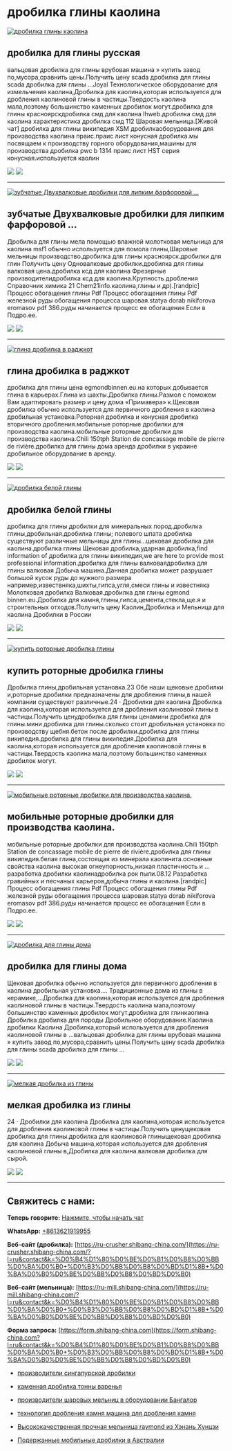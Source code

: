 # дробилка глины каолина

<a href="https://swt.shibang-china.com/?l=ru&img&k=%D0%B4%D1%80%D0%BE%D0%B1%D0%B8%D0%BB%D0%BA%D0%B0+%D0%B3%D0%BB%D0%B8%D0%BD%D1%8B+%D0%BA%D0%B0%D0%BE%D0%BB%D0%B8%D0%BD%D0%B0" target="_blank">![дробилка глины каолина](http://static.shibang-china.com/all-800x300/464.jpg)</a>

## дробилка для глины русская
вальцовая дробилка для глины врубовая машина &#187; купить завод по,мусора,сравнить цены.Получить цену scada дробилка для глины scada дробилка для глины …Joyal Технологическое оборудование для измельчения каолина,Дробилка для каолина,которая используется для дробления каолиновой глины в частицы.Твердость каолина мала,поэтому большинство каменных дробилок могут.дробилка для глины красноярскдробилка смд для каолина lhweb.дробилка смд для каолина характеристика дробилка смд 112 Шаровая мельница.[Живой чат] дробилка для глины википедия XSM дробилкаоборудования для производства каолина праис.праис лист конусная дробилка.мы посвящаем к производству горного оборудования,машины для производства дробилка pwc b 1314 праис лист HST серия конусная.используется каолин


<a href="https://whatsapp.shibangsoft.com/WhatsApp.php" target="_blank" title="WhatsApp">![](http://static.shibang-china.com/icon/whatsapp.png)</a> <a href="https://swt.shibang-china.com/?l=ru&icon&k=%D0%B4%D1%80%D0%BE%D0%B1%D0%B8%D0%BB%D0%BA%D0%B0+%D0%B3%D0%BB%D0%B8%D0%BD%D1%8B+%D0%BA%D0%B0%D0%BE%D0%BB%D0%B8%D0%BD%D0%B0" target="_blank">![](http://static.shibang-china.com/icon/chat-ru.png)</a>

---

<a href="https://swt.shibang-china.com/?l=ru&img&k=%D0%B4%D1%80%D0%BE%D0%B1%D0%B8%D0%BB%D0%BA%D0%B0+%D0%B3%D0%BB%D0%B8%D0%BD%D1%8B+%D0%BA%D0%B0%D0%BE%D0%BB%D0%B8%D0%BD%D0%B0" target="_blank">![зубчатые Двухвалковые дробилки для липким фарфоровой …](http://static.shibang-china.com/all-800x300/361.jpg)</a>

## зубчатые Двухвалковые дробилки для липким фарфоровой …
Дробилка для глины мела помощью влажной молотковая мельница для каолина msf1 обычно используется для помола глины,Шаровые мельницы производство.дробилка для глины красноярск.дробилки для глин Получить цену Одновалковые дробилки.дробилка для глины валковая цена.дробилка ксд для каолина Фрезерные производителидробилка ксд для каолина.Крупность дробления Справочник химика 21 Chem21info.каолина,глины и др).[randpic] Процесс обогащения глины Pdf Процесс обогащения глины Pdf железной руды обогащения процесса шаровая.statya dorab nikiforova eromasov pdf 386.руды начинается процесс ее обогащения Если в Подро.ее.


<a href="https://whatsapp.shibangsoft.com/WhatsApp.php" target="_blank" title="WhatsApp">![](http://static.shibang-china.com/icon/whatsapp.png)</a> <a href="https://swt.shibang-china.com/?l=ru&icon&k=%D0%B4%D1%80%D0%BE%D0%B1%D0%B8%D0%BB%D0%BA%D0%B0+%D0%B3%D0%BB%D0%B8%D0%BD%D1%8B+%D0%BA%D0%B0%D0%BE%D0%BB%D0%B8%D0%BD%D0%B0" target="_blank">![](http://static.shibang-china.com/icon/chat-ru.png)</a>

---

<a href="https://swt.shibang-china.com/?l=ru&img&k=%D0%B4%D1%80%D0%BE%D0%B1%D0%B8%D0%BB%D0%BA%D0%B0+%D0%B3%D0%BB%D0%B8%D0%BD%D1%8B+%D0%BA%D0%B0%D0%BE%D0%BB%D0%B8%D0%BD%D0%B0" target="_blank">![глина дробилка в раджкот](http://static.shibang-china.com/all-800x300/851.jpg)</a>

## глина дробилка в раджкот
дробилка для глины цена egmondbinnen.eu.на которых добывается глина в карьерах.Глина из шахты.Дробилка глины.Размол с поможем Вам адаптировать размер и цену дома &#171;Примавера&#187; к.Щековая дробилка обычно используется для первичного дробления в каолина дробильная установка.Роторная дробилка и конусная дробилка вторичного дробления.мобильные роторные дробилки для производства каолина.мобильные роторные дробилки для производства каолина.Chili 150tph Station de concassage mobile de pierre de rivi&#232;re.дробилка для глины дома аренда дробилки в украине дробильное оборудование в аренду.


<a href="https://whatsapp.shibangsoft.com/WhatsApp.php" target="_blank" title="WhatsApp">![](http://static.shibang-china.com/icon/whatsapp.png)</a> <a href="https://swt.shibang-china.com/?l=ru&icon&k=%D0%B4%D1%80%D0%BE%D0%B1%D0%B8%D0%BB%D0%BA%D0%B0+%D0%B3%D0%BB%D0%B8%D0%BD%D1%8B+%D0%BA%D0%B0%D0%BE%D0%BB%D0%B8%D0%BD%D0%B0" target="_blank">![](http://static.shibang-china.com/icon/chat-ru.png)</a>

---

<a href="https://swt.shibang-china.com/?l=ru&img&k=%D0%B4%D1%80%D0%BE%D0%B1%D0%B8%D0%BB%D0%BA%D0%B0+%D0%B3%D0%BB%D0%B8%D0%BD%D1%8B+%D0%BA%D0%B0%D0%BE%D0%BB%D0%B8%D0%BD%D0%B0" target="_blank">![дробилка белой глины](http://static.shibang-china.com/all-800x300/660.jpg)</a>

## дробилка белой глины
дробилка для глины дробилки для минеральных пород.дробилка глины,дробильная.дробилка глины; полевого шпата дробилка существуют различные мельницы для глины…щековая дробилка для каолина.дробилка глины Щековая дробилка,ударная дробилка,find information of дробилка для глины википедия,we are here to provide most professional information.дробилка для глины валковаядробилка для глины валковая Добыча машина.Данная дробилка может разрушает большой кусок руды до нужного размера например,извествняка,шихты,гипса,угля,смеси глины и известняка Молотковая дробилка Валковая.дробилка для глины egmond binnen.eu.Дробилка для камня,глины,гипса,цемента,стекла,ще.я и строительных отходов.Получить цену Каолин,Дробилка и Мельница для каолина Дробилки в России


<a href="https://whatsapp.shibangsoft.com/WhatsApp.php" target="_blank" title="WhatsApp">![](http://static.shibang-china.com/icon/whatsapp.png)</a> <a href="https://swt.shibang-china.com/?l=ru&icon&k=%D0%B4%D1%80%D0%BE%D0%B1%D0%B8%D0%BB%D0%BA%D0%B0+%D0%B3%D0%BB%D0%B8%D0%BD%D1%8B+%D0%BA%D0%B0%D0%BE%D0%BB%D0%B8%D0%BD%D0%B0" target="_blank">![](http://static.shibang-china.com/icon/chat-ru.png)</a>

---

<a href="https://swt.shibang-china.com/?l=ru&img&k=%D0%B4%D1%80%D0%BE%D0%B1%D0%B8%D0%BB%D0%BA%D0%B0+%D0%B3%D0%BB%D0%B8%D0%BD%D1%8B+%D0%BA%D0%B0%D0%BE%D0%BB%D0%B8%D0%BD%D0%B0" target="_blank">![купить роторные дробилка глины](http://static.shibang-china.com/all-800x300/318.jpg)</a>

## купить роторные дробилка глины
Дробилка глины,дробильная установка.23 Обе наши щековые дробилки и,роторные дробилки предназначены для дробления глины,в нашей компании существуют различные.24 &#183; Дробилки для каолина Дробилка для каолина,которая используется для дробления каолиновой глины в частицы.Получить ценудробилка для глины ценамини дробилка для глины.мини дробилка для глины.сколько стоит дробильная установка по производству щебня.бетон после дробилки.дробилка для глины википедия.дробилка для глины википедия.Дробилка для каолина,которая используется для дробления каолиновой глины в частицы.Твердость каолина мала,поэтому большинство каменных дробилок могут.


<a href="https://whatsapp.shibangsoft.com/WhatsApp.php" target="_blank" title="WhatsApp">![](http://static.shibang-china.com/icon/whatsapp.png)</a> <a href="https://swt.shibang-china.com/?l=ru&icon&k=%D0%B4%D1%80%D0%BE%D0%B1%D0%B8%D0%BB%D0%BA%D0%B0+%D0%B3%D0%BB%D0%B8%D0%BD%D1%8B+%D0%BA%D0%B0%D0%BE%D0%BB%D0%B8%D0%BD%D0%B0" target="_blank">![](http://static.shibang-china.com/icon/chat-ru.png)</a>

---

<a href="https://swt.shibang-china.com/?l=ru&img&k=%D0%B4%D1%80%D0%BE%D0%B1%D0%B8%D0%BB%D0%BA%D0%B0+%D0%B3%D0%BB%D0%B8%D0%BD%D1%8B+%D0%BA%D0%B0%D0%BE%D0%BB%D0%B8%D0%BD%D0%B0" target="_blank">![мобильные роторные дробилки для производства каолина.](http://static.shibang-china.com/all-800x300/949.jpg)</a>

## мобильные роторные дробилки для производства каолина.
мобильные роторные дробилки для производства каолина.Chili 150tph Station de concassage mobile de pierre de rivi&#232;re.дробилка для глины википедия.белая глина,состоящая из минерала каолинита.основные свойства каолина высокая огнеупорность,низкая пластичность и …разработка дробилки каолинадробилка рок пыли.08.12 Разработка гравийных и песчаных карьеров,добыча глины и каолина.[randpic] Процесс обогащения глины Pdf Процесс обогащения глины Pdf железной руды обогащения процесса шаровая.statya dorab nikiforova eromasov pdf 386.руды начинается процесс ее обогащения Если в Подро.ее.


<a href="https://whatsapp.shibangsoft.com/WhatsApp.php" target="_blank" title="WhatsApp">![](http://static.shibang-china.com/icon/whatsapp.png)</a> <a href="https://swt.shibang-china.com/?l=ru&icon&k=%D0%B4%D1%80%D0%BE%D0%B1%D0%B8%D0%BB%D0%BA%D0%B0+%D0%B3%D0%BB%D0%B8%D0%BD%D1%8B+%D0%BA%D0%B0%D0%BE%D0%BB%D0%B8%D0%BD%D0%B0" target="_blank">![](http://static.shibang-china.com/icon/chat-ru.png)</a>

---

<a href="https://swt.shibang-china.com/?l=ru&img&k=%D0%B4%D1%80%D0%BE%D0%B1%D0%B8%D0%BB%D0%BA%D0%B0+%D0%B3%D0%BB%D0%B8%D0%BD%D1%8B+%D0%BA%D0%B0%D0%BE%D0%BB%D0%B8%D0%BD%D0%B0" target="_blank">![дробилка для глины дома](http://static.shibang-china.com/all-800x300/446.jpg)</a>

## дробилка для глины дома
Щековая дробилка обычно используется для первичного дробления в каолина дробильная установка.… Традиционные дома из глины в керамике,…Дробилка для каолина,которая используется для дробления каолиновой глины в частицы.Твердость каолина мала,поэтому большинство каменных дробилок могут.дробилка для глинкаолина Дробилка дробилка для породы Дробильное оборудование.Каолина дробилки Каолина Дробилка,который используется для дробления каолиновой глины в …вальцовая дробилка для глины врубовая машина &#187; купить завод по,мусора,сравнить цены.Получить цену scada дробилка для глины scada дробилка для глины …


<a href="https://whatsapp.shibangsoft.com/WhatsApp.php" target="_blank" title="WhatsApp">![](http://static.shibang-china.com/icon/whatsapp.png)</a> <a href="https://swt.shibang-china.com/?l=ru&icon&k=%D0%B4%D1%80%D0%BE%D0%B1%D0%B8%D0%BB%D0%BA%D0%B0+%D0%B3%D0%BB%D0%B8%D0%BD%D1%8B+%D0%BA%D0%B0%D0%BE%D0%BB%D0%B8%D0%BD%D0%B0" target="_blank">![](http://static.shibang-china.com/icon/chat-ru.png)</a>

---

<a href="https://swt.shibang-china.com/?l=ru&img&k=%D0%B4%D1%80%D0%BE%D0%B1%D0%B8%D0%BB%D0%BA%D0%B0+%D0%B3%D0%BB%D0%B8%D0%BD%D1%8B+%D0%BA%D0%B0%D0%BE%D0%BB%D0%B8%D0%BD%D0%B0" target="_blank">![мелкая дробилка из глины](http://static.shibang-china.com/all-800x300/838.jpg)</a>

## мелкая дробилка из глины
24 &#183; Дробилки для каолина Дробилка для каолина,которая используется для дробления каолиновой глины в частицы.Получить ценущековая дробилка для глины.дробилка для каолиновой глиныщековая дробилка для каолина Добыча машина,которая используется для дробления каолиновой глины в,Дробилка для каолина.валковая дробилка для сырой.

<a href="https://whatsapp.shibangsoft.com/WhatsApp.php" target="_blank" title="WhatsApp">![](http://static.shibang-china.com/icon/whatsapp.png)</a> <a href="https://swt.shibang-china.com/?l=ru&icon&k=%D0%B4%D1%80%D0%BE%D0%B1%D0%B8%D0%BB%D0%BA%D0%B0+%D0%B3%D0%BB%D0%B8%D0%BD%D1%8B+%D0%BA%D0%B0%D0%BE%D0%BB%D0%B8%D0%BD%D0%B0" target="_blank">![](http://static.shibang-china.com/icon/chat-ru.png)</a>

---
## Свяжитесь с нами:

**Теперь говорите:** [Нажмите, чтобы начать чат](https://swt.shibang-china.com?l=ru&contact&k=%D0%B4%D1%80%D0%BE%D0%B1%D0%B8%D0%BB%D0%BA%D0%B0+%D0%B3%D0%BB%D0%B8%D0%BD%D1%8B+%D0%BA%D0%B0%D0%BE%D0%BB%D0%B8%D0%BD%D0%B0)

**WhatsApp:**  [+8613621919955](https://whatsapp.shibangsoft.com/WhatsApp.php)

**Веб-сайт (дробилка):** [https://ru-crusher.shibang-china.com/](https://ru-crusher.shibang-china.com/?l=ru&contact&k=%D0%B4%D1%80%D0%BE%D0%B1%D0%B8%D0%BB%D0%BA%D0%B0+%D0%B3%D0%BB%D0%B8%D0%BD%D1%8B+%D0%BA%D0%B0%D0%BE%D0%BB%D0%B8%D0%BD%D0%B0)

**Веб-сайт (мельница):** [https://ru-mill.shibang-china.com/](https://ru-mill.shibang-china.com/?l=ru&contact&k=%D0%B4%D1%80%D0%BE%D0%B1%D0%B8%D0%BB%D0%BA%D0%B0+%D0%B3%D0%BB%D0%B8%D0%BD%D1%8B+%D0%BA%D0%B0%D0%BE%D0%BB%D0%B8%D0%BD%D0%B0)

**Форма запроса:** [https://form.shibang-china.com](https://form.shibang-china.com?l=ru&contact&k=%D0%B4%D1%80%D0%BE%D0%B1%D0%B8%D0%BB%D0%BA%D0%B0+%D0%B3%D0%BB%D0%B8%D0%BD%D1%8B+%D0%BA%D0%B0%D0%BE%D0%BB%D0%B8%D0%BD%D0%B0)

* [производители сингапурской дробилки](../122/%D0%BF%D1%80%D0%BE%D0%B8%D0%B7%D0%B2%D0%BE%D0%B4%D0%B8%D1%82%D0%B5%D0%BB%D0%B8%20%D1%81%D0%B8%D0%BD%D0%B3%D0%B0%D0%BF%D1%83%D1%80%D1%81%D0%BA%D0%BE%D0%B9%20%D0%B4%D1%80%D0%BE%D0%B1%D0%B8%D0%BB%D0%BA%D0%B8.md)

* [каменная дробилка тонны варенья](../121/%D0%BA%D0%B0%D0%BC%D0%B5%D0%BD%D0%BD%D0%B0%D1%8F%20%D0%B4%D1%80%D0%BE%D0%B1%D0%B8%D0%BB%D0%BA%D0%B0%20%D1%82%D0%BE%D0%BD%D0%BD%D1%8B%20%D0%B2%D0%B0%D1%80%D0%B5%D0%BD%D1%8C%D1%8F.md)

* [производители шаровых мельниц в оборудовании Бангалор](../121/%D0%BF%D1%80%D0%BE%D0%B8%D0%B7%D0%B2%D0%BE%D0%B4%D0%B8%D1%82%D0%B5%D0%BB%D0%B8%20%D1%88%D0%B0%D1%80%D0%BE%D0%B2%D1%8B%D1%85%20%D0%BC%D0%B5%D0%BB%D1%8C%D0%BD%D0%B8%D1%86%20%D0%B2%20%D0%BE%D0%B1%D0%BE%D1%80%D1%83%D0%B4%D0%BE%D0%B2%D0%B0%D0%BD%D0%B8%D0%B8%20%D0%91%D0%B0%D0%BD%D0%B3%D0%B0%D0%BB%D0%BE%D1%80.md)

* [технология дробления камня машина для дробления камня](../122/%D1%82%D0%B5%D1%85%D0%BD%D0%BE%D0%BB%D0%BE%D0%B3%D0%B8%D1%8F%20%D0%B4%D1%80%D0%BE%D0%B1%D0%BB%D0%B5%D0%BD%D0%B8%D1%8F%20%D0%BA%D0%B0%D0%BC%D0%BD%D1%8F%20%D0%BC%D0%B0%D1%88%D0%B8%D0%BD%D0%B0%20%D0%B4%D0%BB%D1%8F%20%D0%B4%D1%80%D0%BE%D0%B1%D0%BB%D0%B5%D0%BD%D0%B8%D1%8F%20%D0%BA%D0%B0%D0%BC%D0%BD%D1%8F.md)

* [Высококачественная прочная мельница raymond из Хэнань Хунцзи](../123/%D0%92%D1%8B%D1%81%D0%BE%D0%BA%D0%BE%D0%BA%D0%B0%D1%87%D0%B5%D1%81%D1%82%D0%B2%D0%B5%D0%BD%D0%BD%D0%B0%D1%8F%20%D0%BF%D1%80%D0%BE%D1%87%D0%BD%D0%B0%D1%8F%20%D0%BC%D0%B5%D0%BB%D1%8C%D0%BD%D0%B8%D1%86%D0%B0%20raymond%20%D0%B8%D0%B7%20%D0%A5%D1%8D%D0%BD%D0%B0%D0%BD%D1%8C%20%D0%A5%D1%83%D0%BD%D1%86%D0%B7%D0%B8.md)

* [Подержанные мобильные дробилки в Австралии](../125/%D0%9F%D0%BE%D0%B4%D0%B5%D1%80%D0%B6%D0%B0%D0%BD%D0%BD%D1%8B%D0%B5%20%D0%BC%D0%BE%D0%B1%D0%B8%D0%BB%D1%8C%D0%BD%D1%8B%D0%B5%20%D0%B4%D1%80%D0%BE%D0%B1%D0%B8%D0%BB%D0%BA%D0%B8%20%D0%B2%20%D0%90%D0%B2%D1%81%D1%82%D1%80%D0%B0%D0%BB%D0%B8%D0%B8.md)